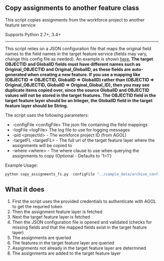 ## Copy assignments to another feature class

This script copies assignments from the workforce project to another feature service

Supports Python 2.7+, 3.4+

----

This script relies on a JSON configuration file that maps the original field names to the field names in the target feature service (fields may vary, change this config file as needed). An example is shown [here.](sample_data/fieldMappings.json) **The target OBJECTID and GlobalID fields must have different names such as Original_OBJECTID and Original_GlobalID, as these fields are auto-generated when creating a new feature. If you use a mapping like (OBJECTID => OBJECTID, GlobalID => GlobalID) rather than (OBJECTID => Original_OBJECTID, GlobalID => Original_Global_ID), then you may see duplicate items copied over, since the source GlobalID and OBJECTID values will not be stored in the target features. The OBJECTID field in the target feature layer should be an Integer, the GlobalID field in the target feature layer should be String.**

The script uses the following parameters:

- -configFile \<configFile\> The json file containing the field mappings
- -logFile \<logFile\> The log file to use for logging messages
- -pid \<projectId\> - The workforce project ID (from AGOL)
- -targetFL \<targetFL\> - The full url of the target feature layer where the assignments will be copied to
- -where \<where\> - The where clause to use when querying the assignments to copy (Optional - Defaults to '1=1')

Example Usage:
```python
python copy_assignments_fs.py -configFile "../sample_data/archive_config.json" -u username -p password -url "https://<org>.maps.arcgis.com" -targetFL "http://services.arcgis.com/<server>/arcgis/rest/services/AssignmentsArchives/FeatureServer/0" -where "1=1" -pid "038a1926d2d741dc8acabefd5b2cc5d3" -log "log.txt"
```

## What it does

 1. First the script uses the provided credentials to authenticate with AGOL to get the requried token
 2. Then the assignment feature layer is fetched
 3. Next the target feature layer is fetched
 4. Then the JSON configuration file is opened and validated (checks for missing fields and that the mapped fields exist in the target feature layer)
 5. The assignments are queried
 6. The features in the target feature layer are queried
 7. Assignments not already in the target feature layer are determined
 8. The assignments are added to the target feature layer
